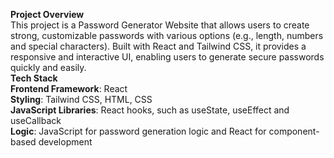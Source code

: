 <b>Project Overview</b> <br>
This project is a Password Generator Website that allows users to create strong, customizable passwords with various options (e.g., length, numbers and special characters). Built with React and Tailwind CSS, it provides a responsive and interactive UI, enabling users to generate secure passwords quickly and easily. <br>
<b>Tech Stack</b> <br> 
<b>Frontend Framework</b>: React <br>
<b>Styling</b>: Tailwind CSS, HTML, CSS <br>
<b>JavaScript Libraries</b>: React hooks, such as useState, useEffect and useCallback <br>
<b>Logic</b>: JavaScript for password generation logic and React for component-based development <br>
